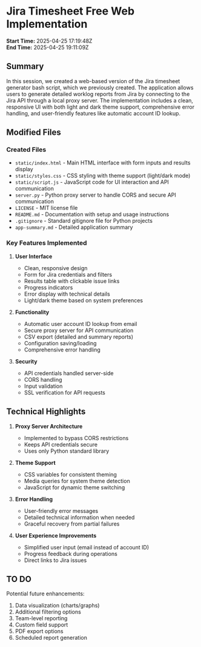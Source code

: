 # Jira Timesheet Free Web Implementation

**Start Time:** 2025-04-25 17:19:48Z  
**End Time:** 2025-04-25 19:11:09Z

## Summary

In this session, we created a web-based version of the Jira timesheet generator bash script, which we previously created. The application allows users to generate detailed worklog reports from Jira by connecting to the Jira API through a local proxy server. The implementation includes a clean, responsive UI with both light and dark theme support, comprehensive error handling, and user-friendly features like automatic account ID lookup.

## Modified Files

### Created Files
- `static/index.html` - Main HTML interface with form inputs and results display
- `static/styles.css` - CSS styling with theme support (light/dark mode)
- `static/script.js` - JavaScript code for UI interaction and API communication
- `server.py` - Python proxy server to handle CORS and secure API communication
- `LICENSE` - MIT license file
- `README.md` - Documentation with setup and usage instructions
- `.gitignore` - Standard gitignore file for Python projects
- `app-summary.md` - Detailed application summary

### Key Features Implemented
1. **User Interface**
   - Clean, responsive design
   - Form for Jira credentials and filters
   - Results table with clickable issue links
   - Progress indicators
   - Error display with technical details
   - Light/dark theme based on system preferences

2. **Functionality**
   - Automatic user account ID lookup from email
   - Secure proxy server for API communication
   - CSV export (detailed and summary reports)
   - Configuration saving/loading
   - Comprehensive error handling

3. **Security**
   - API credentials handled server-side
   - CORS handling
   - Input validation
   - SSL verification for API requests

## Technical Highlights

1. **Proxy Server Architecture**
   - Implemented to bypass CORS restrictions
   - Keeps API credentials secure
   - Uses only Python standard library

2. **Theme Support**
   - CSS variables for consistent theming
   - Media queries for system theme detection
   - JavaScript for dynamic theme switching

3. **Error Handling**
   - User-friendly error messages
   - Detailed technical information when needed
   - Graceful recovery from partial failures

4. **User Experience Improvements**
   - Simplified user input (email instead of account ID)
   - Progress feedback during operations
   - Direct links to Jira issues

## TO DO

Potential future enhancements:
1. Data visualization (charts/graphs)
2. Additional filtering options
3. Team-level reporting
4. Custom field support
5. PDF export options
6. Scheduled report generation
